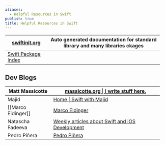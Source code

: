 ```yaml
---
aliases:
  - Helpful Resources in Swift
publish: true
title: Helpful Resources in Swift
---
```


| [swiftinit.org](https://swiftinit.org/)               | Auto generated documentation for standard library and **many** libraries ckages |
| ----------------------------------------------------- | ------------------------------------------------------------------------ |
| [Swift Package Index](https://swiftpackageindex.com/) |                                                                                 |

## Dev Blogs

| Matt Massicotte    | [massicotte.org \| I write stuff here.](https://www.massicotte.org/)       |
| ------------------ | -------------------------------------------------------------------------- |
| Majid              | [Home \| Swift with Majid](https://swiftwithmajid.com/)                    |
| [[Marco Eidinger]] | [Marco Eidinger](https://blog.eidinger.info/)                              |
| Natascha Fadeeva   | [Weekly articles about Swift and iOS Development](https://tanaschita.com/) |
| Pedro Piñera       | [Pedro Piñera](https://pepicrft.me/)                                       |
